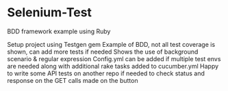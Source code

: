 # Selenium-Test
BDD framework example using Ruby

Setup project using Testgen gem
Example of BDD, not all test coverage is shown, can add more tests if needed
Shows the use of background scenario & regular expression
Config.yml can be added if multiple test envs are needed along with additional rake tasks added to cucumber.yml
Happy to write some API tests on another repo if needed to check status and response on the GET calls made on the button
